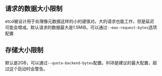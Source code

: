 ## 请求的数据大小限制

etcd被设计用于处理像元数据这样的小的键值对。大的请求也能工作，但是延迟可能会增减。默认请求的数据最大是1.5MiB。可以通过`--max-request-bytes`选项配置

## 存储大小限制

默认是2GB，可以通过`--quota-backend-bytes`配置。8GB是建议的最大配置，超过这个启动时会警告。